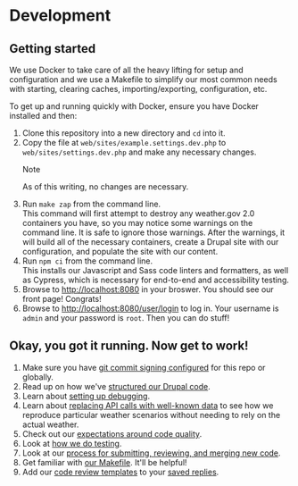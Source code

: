 # Development

## Getting started

We use Docker to take care of all the heavy lifting for setup and configuration
and we use a Makefile to simplify our most common needs with starting, clearing
caches, importing/exporting, configuration, etc.

To get up and running quickly with Docker, ensure you have Docker installed and
then:

1. Clone this repository into a new directory and `cd` into it.
2. Copy the file at `web/sites/example.settings.dev.php` to
   `web/sites/settings.dev.php` and make any necessary changes.
   > [!NOTE]  
   > As of this writing, no changes are necessary.
3. Run `make zap` from the command line.  
   This command will first attempt to destroy any weather.gov 2.0 containers you
   have, so you may notice some warnings on the command line. It is safe to
   ignore those warnings. After the warnings, it will build all of the necessary
   containers, create a Drupal site with our configuration, and populate the
   site with our content.
4. Run `npm ci` from the command line.  
   This installs our Javascript and Sass code linters and formatters, as well as
   Cypress, which is necessary for end-to-end and accessibility testing.
5. Browse to [http://localhost:8080](http://localhost:8080) in your broswer. You
   should see our front page! Congrats!
6. Browse to [http://localhost:8080/user/login](http://localhost:8080/user/login)
   to log in. Your username is `admin` and your password is `root`. Then you can
   do stuff!

## Okay, you got it running. Now get to work!

1. Make sure you have [git commit signing configured](git-signing.md) for this
   repo or globally.
2. Read up on how we've [structured our Drupal code](drupal.md).
3. Learn about [setting up debugging](debugging.md).
4. Learn about [replacing API calls with well-known data](intercepting-the-api.md)
   to see how we reproduce particular weather scenarios without needing to rely
   on the actual weather.
5. Check out our [expectations around code quality](qasp.md).
6. Look at [how we do testing](testing.md).
7. Look at our [process for submitting, reviewing, and merging new code](review-standards.md).
8. Get familiar with [our Makefile](makefile.md). It'll be helpful!
9. Add our [code review templates](code_review_templates) to your [saved replies](saved-replies.md).
